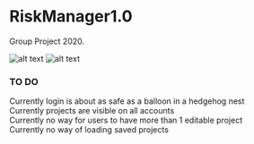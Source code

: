# RiskManager1.0
Group Project 2020.

![alt text](https://cdn.discordapp.com/attachments/771344891002617866/789120617193930793/unknown.png)
![alt text](https://cdn.discordapp.com/attachments/771344891002617866/789119369082568704/Capture.PNG)


### TO DO

Currently login is about as safe as a balloon in a hedgehog nest  
Currently projects are visible on all accounts  
Currently no way for users to have more than 1 editable project  
Currently no way of loading saved projects  
